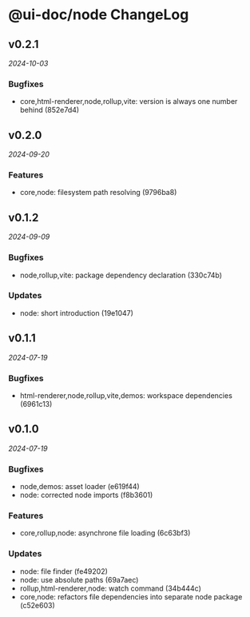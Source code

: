 # @ui-doc/node ChangeLog

## v0.2.1

_2024-10-03_

### Bugfixes

- core,html-renderer,node,rollup,vite: version is always one number behind (852e7d4)

## v0.2.0

_2024-09-20_

### Features

- core,node: filesystem path resolving (9796ba8)

## v0.1.2

_2024-09-09_

### Bugfixes

- node,rollup,vite: package dependency declaration (330c74b)

### Updates

- node: short introduction (19e1047)

## v0.1.1

_2024-07-19_

### Bugfixes

- html-renderer,node,rollup,vite,demos: workspace dependencies (6961c13)

## v0.1.0

_2024-07-19_

### Bugfixes

- node,demos: asset loader (e619f44)
- node: corrected node imports (f8b3601)

### Features

- core,rollup,node: asynchrone file loading (6c63bf3)

### Updates

- node: file finder (fe49202)
- node: use absolute paths (69a7aec)
- rollup,html-renderer,node: watch command (34b444c)
- core,node: refactors file dependencies into separate node package (c52e603)
